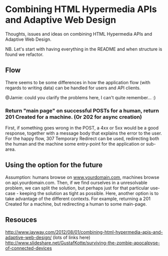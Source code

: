 Combining HTML Hypermedia APIs and Adaptive Web Design
======================================================

Thoughts, issues and ideas on combining HTML Hypermedia APIs and Adaptive Web Design.

NB. Let's start with having everything in the README and when structure is found we refactor.


Flow
-------
There seems to be some differences in how the application flow (with regards to writing data) can be handled for users and API clients.

@Jamie: could you clarify the problems here, I can't quite remember... :)

### Return "main page" on successful POSTs for a human, return 201 Created for a machine. (Or 202 for async creation)
First, if something goes wrong in the POST, a 4xx or 5xx would be a good response, together with a message body that explains the error to the user.
For the happy flow, 307 Temporary Redirect can be used, redirecting both the human and the machine some entry-point for the application or sub-area.


Using the option for the future
-------
Assumption: humans browse on www.yourdomain.com, machines browse on api.yourdomain.com. Then, if we find ourselves in a unresolvable problem, we can split the solution, but perhaps just for that particular use-case - keeping the solution as tight as possible.
Here, another option is to take advantage of the different contexts. For example, returning a 201 Created for a machine, but redirecting a human to some main-page.


Resouces
--------
http://www.jayway.com/2012/08/01/combining-html-hypermedia-apis-and-adaptive-web-design/ (lots of links here)
http://www.slideshare.net/GustafKotte/surviving-the-zombie-apocalpyse-of-connected-devices
